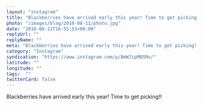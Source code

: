 ```yaml
---
layout: "instagram"
title: "Blackberries have arrived early this year! Time to get picking!!"
photo: "/images/blog/2018-08-11/photo.jpg"
date: "2018-08-11T16:55:53+00:00"
replyUrl: ""
replyName: ""
meta: "Blackberries have arrived early this year! Time to get picking!!"
category: "Instagram"
syndication: "https://www.instagram.com/p/BmWJipMBSMv/"
latitude: ""
longitude: ""
tags:  ""
twitterCard: false
---
```

Blackberries have arrived early this year! Time to get picking!!

